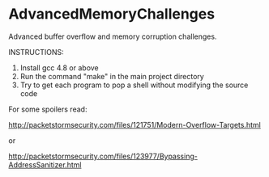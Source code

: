 AdvancedMemoryChallenges
========================

Advanced buffer overflow and memory corruption challenges.

INSTRUCTIONS:

1. Install gcc 4.8 or above
2. Run the command "make" in the main project directory
3. Try to get each program to pop a shell without modifying the source code

For some spoilers read:

http://packetstormsecurity.com/files/121751/Modern-Overflow-Targets.html

or 

http://packetstormsecurity.com/files/123977/Bypassing-AddressSanitizer.html
